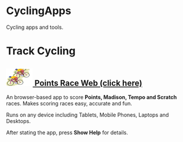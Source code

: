 # CyclingApps
Cycling apps and tools.

# Track Cycling

## [![PointsRaceWebIcon](images/graphic2.png) Points Race Web (click here)](https://raw.githack.com/esitarski/CyclingApps/main/points_race_web.html)

An browser-based app to score __Points, Madison, Tempo and Scratch__ races.
Makes scoring races easy, accurate and fun.

Runs on any device including Tablets, Mobile Phones, Laptops and Desktops.

After stating the app, press __Show Help__ for details.
